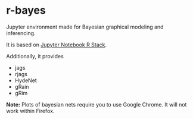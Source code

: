 # r-bayes
Jupyter environment made for Bayesian graphical modeling and inferencing.

It is based on [Jupyter Notebook R Stack](https://github.com/jupyter/docker-stacks/tree/master/r-notebook). 

Additionally, it provides

* jags
* rjags
* HydeNet
* gRain
* gRim


**Note:** Plots of bayesian nets require you to use Google Chrome. It will not work within Firefox.
